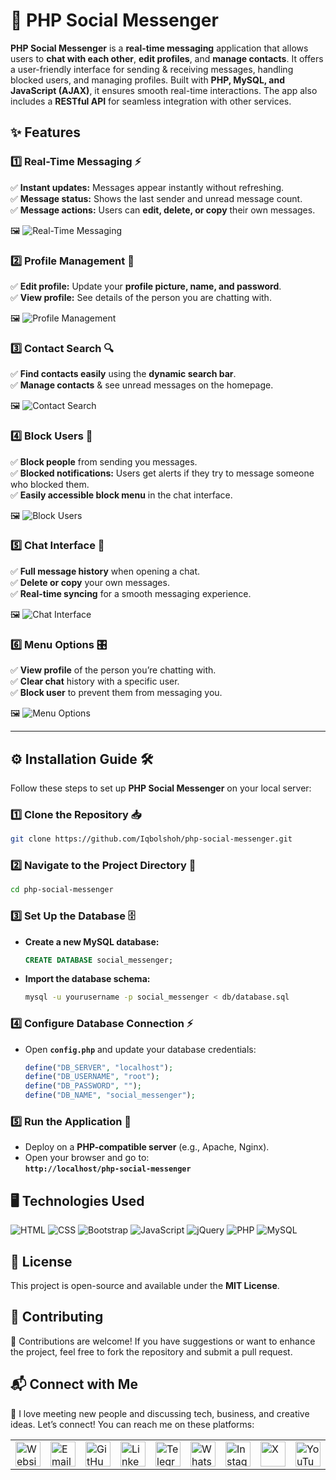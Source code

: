 # 💬 PHP Social Messenger 

**PHP Social Messenger** is a **real-time messaging** application that allows users to **chat with each other**, **edit profiles**, and **manage contacts**. It offers a user-friendly interface for sending & receiving messages, handling blocked users, and managing profiles. Built with **PHP, MySQL, and JavaScript (AJAX)**, it ensures smooth real-time interactions. The app also includes a **RESTful API** for seamless integration with other services.  

## ✨ Features  

### 1️⃣ Real-Time Messaging ⚡  
✅ **Instant updates:** Messages appear instantly without refreshing.  
✅ **Message status:** Shows the last sender and unread message count.  
✅ **Message actions:** Users can **edit, delete, or copy** their own messages.  

🖼️ ![Real-Time Messaging](./src/images/real_time.png)  

### 2️⃣ Profile Management 👤  
✅ **Edit profile:** Update your **profile picture, name, and password**.  
✅ **View profile:** See details of the person you are chatting with.  

🖼️ ![Profile Management](./src/images/profile-management.png)  

### 3️⃣ Contact Search 🔍  
✅ **Find contacts easily** using the **dynamic search bar**.  
✅ **Manage contacts** & see unread messages on the homepage.  

🖼️ ![Contact Search](./src/images/contact-search.png)  

### 4️⃣ Block Users 🚫  
✅ **Block people** from sending you messages.  
✅ **Blocked notifications:** Users get alerts if they try to message someone who blocked them.  
✅ **Easily accessible block menu** in the chat interface.  

🖼️ ![Block Users](./src/images/block-users.png)  

### 5️⃣ Chat Interface 💬  
✅ **Full message history** when opening a chat.  
✅ **Delete or copy** your own messages.  
✅ **Real-time syncing** for a smooth messaging experience.  

🖼️ ![Chat Interface](./src/images/chat-interface.png)  

### 6️⃣ Menu Options 🎛️  
✅ **View profile** of the person you’re chatting with.  
✅ **Clear chat** history with a specific user.  
✅ **Block user** to prevent them from messaging you.  

🖼️ ![Menu Options](./src/images/menu-options.png)  

---  

## ⚙️ Installation Guide 🛠️  

Follow these steps to set up **PHP Social Messenger** on your local server:  

### 1️⃣ Clone the Repository 📥  
```bash
git clone https://github.com/Iqbolshoh/php-social-messenger.git
```  

### 2️⃣ Navigate to the Project Directory 📂  
```bash
cd php-social-messenger
```  

### 3️⃣ Set Up the Database 🗄️  
- **Create a new MySQL database:**  
  ```sql
  CREATE DATABASE social_messenger;
  ```  
- **Import the database schema:**  
  ```bash
  mysql -u yourusername -p social_messenger < db/database.sql
  ```  

### 4️⃣ Configure Database Connection ⚡  
- Open **`config.php`** and update your database credentials:  
  ```php
  define("DB_SERVER", "localhost");
  define("DB_USERNAME", "root");
  define("DB_PASSWORD", "");
  define("DB_NAME", "social_messenger");
  ```  

### 5️⃣ Run the Application 🚀  
- Deploy on a **PHP-compatible server** (e.g., Apache, Nginx).  
- Open your browser and go to:  
  **`http://localhost/php-social-messenger`**  


## 🖥 Technologies Used
![HTML](https://img.shields.io/badge/HTML-%23E34F26.svg?style=for-the-badge&logo=html5&logoColor=white)
![CSS](https://img.shields.io/badge/CSS-%231572B6.svg?style=for-the-badge&logo=css3&logoColor=white)
![Bootstrap](https://img.shields.io/badge/Bootstrap-%23563D7C.svg?style=for-the-badge&logo=bootstrap&logoColor=white)
![JavaScript](https://img.shields.io/badge/JavaScript-%23F7DF1C.svg?style=for-the-badge&logo=javascript&logoColor=black)
![jQuery](https://img.shields.io/badge/jQuery-%230e76a8.svg?style=for-the-badge&logo=jquery&logoColor=white)
![PHP](https://img.shields.io/badge/PHP-%23777BB4.svg?style=for-the-badge&logo=php&logoColor=white)
![MySQL](https://img.shields.io/badge/MySQL-%234479A1.svg?style=for-the-badge&logo=mysql&logoColor=white)

## 📜 License
This project is open-source and available under the **MIT License**.

## 🤝 Contributing  
🎯 Contributions are welcome! If you have suggestions or want to enhance the project, feel free to fork the repository and submit a pull request.

## 📬 Connect with Me  
💬 I love meeting new people and discussing tech, business, and creative ideas. Let’s connect! You can reach me on these platforms:

<div align="center">
  <table>
    <tr>
      <td>
        <a href="https://iqbolshoh.uz" target="_blank">
          <img src="https://img.icons8.com/color/48/domain.png" 
               height="40" width="40" alt="Website" title="Website" />
        </a>
      </td>
      <td>
        <a href="mailto:iilhomjonov777@gmail.com" target="_blank">
          <img src="https://github.com/gayanvoice/github-active-users-monitor/blob/master/public/images/icons/gmail.svg"
               height="40" width="40" alt="Email" title="Email" />
        </a>
      </td>
      <td>
        <a href="https://github.com/iqbolshoh" target="_blank">
          <img src="https://raw.githubusercontent.com/rahuldkjain/github-profile-readme-generator/master/src/images/icons/Social/github.svg"
               height="40" width="40" alt="GitHub" title="GitHub" />
        </a>
      </td>
      <td>
        <a href="https://www.linkedin.com/in/iqbolshoh/" target="_blank">
          <img src="https://github.com/gayanvoice/github-active-users-monitor/blob/master/public/images/icons/linkedin.svg"
               height="40" width="40" alt="LinkedIn" title="LinkedIn" />
        </a>
      </td>
      <td>
        <a href="https://t.me/iqbolshoh_777" target="_blank">
          <img src="https://github.com/gayanvoice/github-active-users-monitor/blob/master/public/images/icons/telegram.svg"
               height="40" width="40" alt="Telegram" title="Telegram" />
        </a>
      </td>
      <td>
        <a href="https://wa.me/998997799333" target="_blank">
          <img src="https://github.com/gayanvoice/github-active-users-monitor/blob/master/public/images/icons/whatsapp.svg"
               height="40" width="40" alt="WhatsApp" title="WhatsApp" />
        </a>
      </td>
      <td>
        <a href="https://instagram.com/iqbolshoh_777" target="_blank">
          <img src="https://raw.githubusercontent.com/rahuldkjain/github-profile-readme-generator/master/src/images/icons/Social/instagram.svg"
               height="40" width="40" alt="Instagram" title="Instagram" />
        </a>
      </td>
      <td>
        <a href="https://x.com/iqbolshoh_777" target="_blank">
          <img src="https://img.shields.io/badge/X-000000?style=for-the-badge&logo=x&logoColor=white"
               height="40" width="40" alt="X" title="X (Twitter)" />
        </a>
      </td>
      <td>
        <a href="https://www.youtube.com/@Iqbolshoh_777" target="_blank">
          <img src="https://raw.githubusercontent.com/rahuldkjain/github-profile-readme-generator/master/src/images/icons/Social/youtube.svg"
               height="40" width="40" alt="YouTube" title="YouTube" />
        </a>
      </td>
    </tr>
  </table>
</div>
